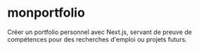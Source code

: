 # monportfolio
 Créer un portfolio personnel avec Next.js, servant de preuve de compétences pour des recherches d'emploi ou projets futurs.
